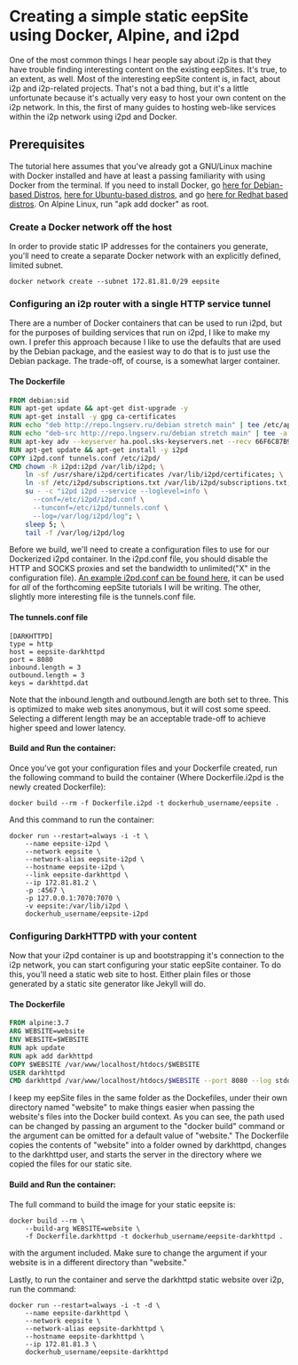 Creating a simple static eepSite using Docker, Alpine, and i2pd
===============================================================

One of the most common things I hear people say about i2p is that they have
trouble finding interesting content on the existing eepSites. It's true, to an
extent, as well. Most of the interesting eepSite content is, in fact, about i2p
and i2p-related projects. That's not a bad thing, but it's a little unfortunate
because it's actually very easy to host your own content on the i2p network. In
this, the first of many guides to hosting web-like services within the i2p
network using i2pd and Docker.

Prerequisites
-------------

The tutorial here assumes that you've already got a GNU/Linux machine with
Docker installed and have at least a passing familiarity with using Docker from
the terminal. If you need to install Docker, go [here for Debian-based Distros](https://docs.docker.com/install/linux/docker-ce/debian/),
[here for Ubuntu-based distros](https://docs.docker.com/install/linux/docker-ce/ubuntu/),
and go [here for Redhat based distros](https://docs.docker.com/install/linux/docker-ce/fedora/).
On Alpine Linux, run "apk add docker" as root.

### Create a Docker network off the host

In order to provide static IP addresses for the containers you generate, you'll
need to create a separate Docker network with an explicitly defined, limited
subnet.

```
docker network create --subnet 172.81.81.0/29 eepsite
```

### Configuring an i2p router with a single HTTP service tunnel

There are a number of Docker containers that can be used to run i2pd, but for
the purposes of building services that run on i2pd, I like to make my own. I
prefer this approach because I like to use the defaults that are used by the
Debian package, and the easiest way to do that is to just use the Debian
package. The trade-off, of course, is a somewhat larger container.

#### The Dockerfile

```Dockerfile
FROM debian:sid
RUN apt-get update && apt-get dist-upgrade -y
RUN apt-get install -y gpg ca-certificates
RUN echo "deb http://repo.lngserv.ru/debian stretch main" | tee /etc/apt/sources.list.d/i2pd.list
RUN echo "deb-src http://repo.lngserv.ru/debian stretch main" | tee -a /etc/apt/sources.list.d/i2pd.list
RUN apt-key adv --keyserver ha.pool.sks-keyservers.net --recv 66F6C87B98EBCFE2
RUN apt-get update && apt-get install -y i2pd
COPY i2pd.conf tunnels.conf /etc/i2pd/
CMD chown -R i2pd:i2pd /var/lib/i2pd; \
    ln -sf /usr/share/i2pd/certificates /var/lib/i2pd/certificates; \
    ln -sf /etc/i2pd/subscriptions.txt /var/lib/i2pd/subscriptions.txt; \
    su - -c "i2pd i2pd --service --loglevel=info \
      --conf=/etc/i2pd/i2pd.conf \
      --tunconf=/etc/i2pd/tunnels.conf \
      --log=/var/log/i2pd/log"; \
    sleep 5; \
    tail -f /var/log/i2pd/log
```


Before we build, we'll need to create a configuration files to use for our
Dockerized i2pd container. In the i2pd.conf file, you should disable the HTTP
and SOCKS proxies and set the bandwidth to unlimited("X" in the configuration
file). [An example i2pd.conf can be found here](i2pd.example.conf), it can be used for
*all* of the forthcoming eepSite tutorials I will be writing. The other,
slightly more interesting file is the tunnels.conf file.

#### The tunnels.conf file

```
[DARKHTTPD]
type = http
host = eepsite-darkhttpd
port = 8080
inbound.length = 3
outbound.length = 3
keys = darkhttpd.dat
```

Note that the inbound.length and outbound.length are both set to three. This is
optimized to make web sites anonymous, but it will cost some speed. Selecting
a different length may be an acceptable trade-off to achieve higher speed and
lower latency.

#### Build and Run the container:

Once you've got your configuration files and your Dockerfile created, run the
following command to build the container (Where Dockerfile.i2pd is the newly
created Dockerfile):

```
docker build --rm -f Dockerfile.i2pd -t dockerhub_username/eepsite .
```

And this command to run the container:

```
docker run --restart=always -i -t \
    --name eepsite-i2pd \
    --network eepsite \
    --network-alias eepsite-i2pd \
    --hostname eepsite-i2pd \
    --link eepsite-darkhttpd \
    --ip 172.81.81.2 \
    -p :4567 \
    -p 127.0.0.1:7070:7070 \
    -v eepsite:/var/lib/i2pd \
    dockerhub_username/eepsite-i2pd
```

### Configuring DarkHTTPD with your content

Now that your i2pd container is up and bootstrapping it's connection to the i2p
network, you can start configuring your static eepSite container. To do this,
you'll need a static web site to host. Either plain files or those generated by
a static site generator like Jekyll will do.

#### The Dockerfile

```Dockerfile
FROM alpine:3.7
ARG WEBSITE=website
ENV WEBSITE=$WEBSITE
RUN apk update
RUN apk add darkhttpd
COPY $WEBSITE /var/www/localhost/htdocs/$WEBSITE
USER darkhttpd
CMD darkhttpd /var/www/localhost/htdocs/$WEBSITE --port 8080 --log stdout --no-server-id
```

I keep my eepSite files in the same folder as the Dockefiles, under their own
directory named "website" to make things easier when passing the website's files
into the Docker build context. As you can see, the path used can be changed by
passing an argument to the "docker build" command or the argument can be omitted
for a default value of "website." The Dockerfile copies the contents of
"website" into a folder owned by darkhttpd, changes to the darkhttpd user, and
starts the server in the directory where we copied the files for our static
site.

#### Build and Run the container:

The full command to build the image for your static eepsite is:

```
docker build --rm \
    --build-arg WEBSITE=website \
    -f Dockerfile.darkhttpd -t dockerhub_username/eepsite-darkhttpd .
```

with the argument included. Make sure to change the argument if your website
is in a different directory than "website."

Lastly, to run the container and serve the darkhttpd static website over i2p,
run the command:

```
docker run --restart=always -i -t -d \
    --name eepsite-darkhttpd \
    --network eepsite \
    --network-alias eepsite-darkhttpd \
    --hostname eepsite-darkhttpd \
    --ip 172.81.81.3 \
    dockerhub_username/eepsite-darkhttpd
```
